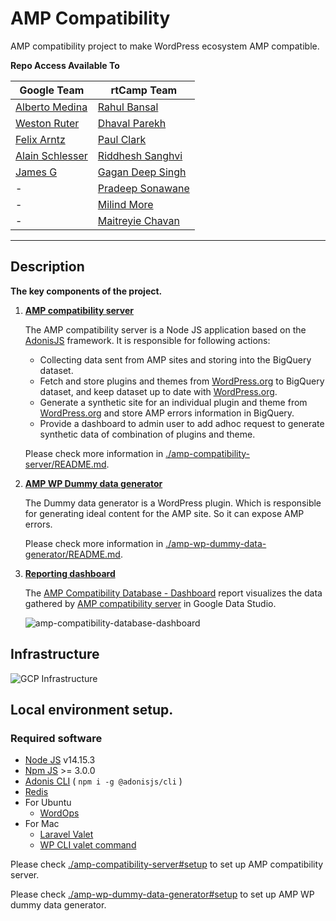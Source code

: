 # AMP Compatibility

AMP compatibility project to make WordPress ecosystem AMP compatible.

**Repo Access Available To**

| Google Team | rtCamp Team |
| ------- | ------- |
| [Alberto Medina] | [Rahul Bansal] |
| [Weston Ruter] | [Dhaval Parekh] |
| [Felix Arntz] | [Paul Clark] |
| [Alain Schlesser] | [Riddhesh Sanghvi] |
| [James G] | [Gagan Deep Singh] |
| - | [Pradeep Sonawane] |
| - | [Milind More] |
| - | [Maitreyie Chavan] |

---

## Description

**The key components of the project.**

1.  **[AMP compatibility server]** 

    The AMP compatibility server is a Node JS application based on the [AdonisJS] framework. It is responsible for following actions:

    - Collecting data sent from AMP sites and storing into the BigQuery dataset.
    - Fetch and store plugins and themes from [WordPress.org] to BigQuery dataset, and keep dataset up to date with [WordPress.org].
    - Generate a synthetic site for an individual plugin and theme from [WordPress.org] and store AMP errors information in BigQuery.
    - Provide a dashboard to admin user to add adhoc request to generate synthetic data of combination of plugins and theme.

    Please check more information in [./amp-compatibility-server/README.md](./amp-compatibility-server/README.md).


2.  **[AMP WP Dummy data generator]** 

    The Dummy data generator is a WordPress plugin. Which is responsible for generating ideal content for the AMP site. So it can expose AMP errors.

    Please check more information in [./amp-wp-dummy-data-generator/README.md](./amp-wp-dummy-data-generator/README.md).


3.  **[Reporting dashboard]**

    The [AMP Compatibility Database - Dashboard] report visualizes the data gathered
    by [AMP compatibility server] in Google Data Studio.

    ![amp-compatibility-database-dashboard](https://user-images.githubusercontent.com/1535505/107017683-70958f00-67c5-11eb-9294-4202118c982b.jpg)


## Infrastructure

![GCP Infrastructure](https://user-images.githubusercontent.com/25586785/106999402-23f18a00-67ac-11eb-940e-7117e5fde5c5.png)


## Local environment setup.

### Required software
- [Node JS](https://nodejs.org/) v14.15.3
- [Npm JS](https://www.npmjs.com/) >= 3.0.0
- [Adonis CLI](https://adonisjs.com/docs/4.1/about) ( `npm i -g @adonisjs/cli` )
- [Redis](https://redis.io/)
- For Ubuntu
    - [WordOps](https://wordops.net/)
- For Mac
    - [Laravel Valet](https://laravel.com/docs/8.x/valet)
    - [WP CLI valet command](https://github.com/aaemnnosttv/wp-cli-valet-command#installing) 

Please check [./amp-compatibility-server#setup](./amp-compatibility-server#setup) to set up AMP compatibility server.

Please check [./amp-wp-dummy-data-generator#setup](./amp-wp-dummy-data-generator#setup) to set up AMP WP dummy data generator.

[AMP compatibility server]: ./amp-compatibility-server/README.md
[AMP WP Dummy data generator]: ./amp-wp-dummy-data-generator/README.md
[Google]: https://profiles.wordpress.org/google
[rtCamp]: https://github.com/rtCamp/
[Alberto Medina]: https://github.com/amedina
[Rahul Bansal]: https://github.com/rahul286
[Weston Ruter]: https://github.com/westonruter
[Felix Arntz]: https://github.com/felixarntz
[Alain Schlesser]: https://github.com/schlessera
[James G]: https://github.com/jamesozzie
[Paul Clark]: https://github.com/pdclark
[Riddhesh Sanghvi]: https://github.com/mrrobot47
[Gagan Deep Singh]: https://github.com/gagan0123
[Dhaval Parekh]: https://github.com/dhaval-parekh
[Maitreyie Chavan]: https://github.com/maitreyie-chavan
[Milind More]: https://github.com/milindmore22
[Pradeep Sonawane]: https://github.com/pradeep910
[AdonisJS]: https://adonisjs.com/docs/4.1/about
[WordPress.org]: https://wordpress.org/
[Reporting dashboard]: https://datastudio.google.com/reporting/33e24fa4-a3e3-49ff-b2e1-8ba235a7424f/page/eCjyB
[AMP Compatibility Database - Dashboard]: https://datastudio.google.com/reporting/33e24fa4-a3e3-49ff-b2e1-8ba235a7424f/page/eCjyB
